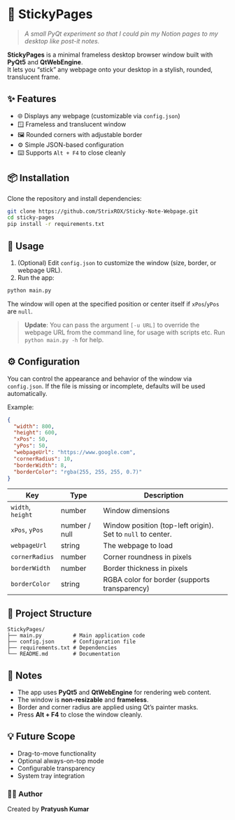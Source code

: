 # 🧩 StickyPages

> _A small PyQt experiment so that I could pin my Notion pages to my desktop like post-it notes._

**StickyPages** is a minimal frameless desktop browser window built with **PyQt5** and **QtWebEngine**.  
It lets you “stick” any webpage onto your desktop in a stylish, rounded, translucent frame.

## ✨ Features

- 🌐 Displays any webpage (customizable via `config.json`)
- 🪟 Frameless and translucent window
- 🖼️ Rounded corners with adjustable border
- ⚙️ Simple JSON-based configuration
- ⌨️ Supports `Alt + F4` to close cleanly

## 📦 Installation

Clone the repository and install dependencies:

```bash
git clone https://github.com/StrixROX/Sticky-Note-Webpage.git
cd sticky-pages
pip install -r requirements.txt
````

## 🚀 Usage

1. (Optional) Edit `config.json` to customize the window (size, border, or webpage URL).
2. Run the app:

```bash
python main.py
```

The window will open at the specified position or center itself if `xPos`/`yPos` are `null`.

> **Update**: You can pass the argument ```[-u URL]``` to override the webpage URL from the command line, for usage with scripts etc. Run ```python main.py -h``` for help.

## ⚙️ Configuration

You can control the appearance and behavior of the window via `config.json`.
If the file is missing or incomplete, defaults will be used automatically.

Example:

```json
{
  "width": 800,
  "height": 600,
  "xPos": 50,
  "yPos": 50,
  "webpageUrl": "https://www.google.com",
  "cornerRadius": 10,
  "borderWidth": 8,
  "borderColor": "rgba(255, 255, 255, 0.7)"
}
```

| Key               | Type          | Description                                                 |
| ----------------- | ------------- | ----------------------------------------------------------- |
| `width`, `height` | number        | Window dimensions                                           |
| `xPos`, `yPos`    | number / null | Window position (top-left origin). Set to `null` to center. |
| `webpageUrl`      | string        | The webpage to load                                         |
| `cornerRadius`    | number        | Corner roundness in pixels                                  |
| `borderWidth`     | number        | Border thickness in pixels                                  |
| `borderColor`     | string        | RGBA color for border (supports transparency)               |

## 🧩 Project Structure

```
StickyPages/
├── main.py          # Main application code
├── config.json      # Configuration file
├── requirements.txt # Dependencies
└── README.md        # Documentation
```

## 🧠 Notes

* The app uses **PyQt5** and **QtWebEngine** for rendering web content.
* The window is **non-resizable** and **frameless**.
* Border and corner radius are applied using Qt’s painter masks.
* Press **Alt + F4** to close the window cleanly.

## 💡 Future Scope

* Drag-to-move functionality
* Optional always-on-top mode
* Configurable transparency
* System tray integration

### 🧑‍💻 Author

Created by **Pratyush Kumar**

